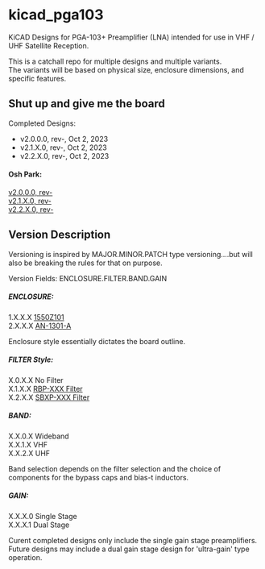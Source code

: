 # kicad_pga103

KiCAD Designs for PGA-103+ Preamplifier (LNA) intended for use in VHF / UHF Satellite Reception.  

This is a catchall repo for multiple designs and multiple variants.  
The variants will be based on physical size, enclosure dimensions, and specific features. 

## Shut up and give me the board

Completed Designs:
- v2.0.0.0, rev-, Oct 2, 2023
- v2.1.X.0, rev-, Oct 2, 2023
- v2.2.X.0, rev-, Oct 2, 2023

#### Osh Park:
[v2.0.0.0, rev-](https://oshpark.com/shared_projects/KYiMNU72)  
[v2.1.X.0, rev-](https://oshpark.com/shared_projects/wypFvs1c)  
[v2.2.X.0, rev-](https://oshpark.com/shared_projects/yOYgdtt8)  


## Version Description
Versioning is inspired by MAJOR.MINOR.PATCH type versioning....but will also be breaking the rules for that on purpose.

Version Fields:  ENCLOSURE.FILTER.BAND.GAIN
##### ENCLOSURE:  
1.X.X.X  [1550Z101](https://www.digikey.com/en/products/detail/hammond-manufacturing/1550Z101/2268541)  
2.X.X.X  [AN-1301-A](https://www.digikey.com/en/products/detail/bud-industries/AN-1301-A/5804533)

Enclosure style essentially dictates the board outline.

##### FILTER Style:  
X.0.X.X  No Filter  
X.1.X.X  [RBP-XXX Filter](https://www.minicircuits.com/WebStore/dashboard.html?model=RBP-140%2B)  
X.2.X.X  [SBXP-XXX Filter](https://www.minicircuits.com/WebStore/dashboard.html?model=SXBP-140%2B)

##### BAND:   
X.X.0.X  Wideband  
X.X.1.X  VHF  
X.X.2.X  UHF  

Band selection depends on the filter selection and the choice of components for the bypass caps and bias-t inductors.

##### GAIN:   
X.X.X.0  Single Stage  
X.X.X.1  Dual Stage  

Curent completed designs only include the single gain stage preamplifiers.
Future designs may include a dual gain stage design for 'ultra-gain' type operation.

<!-- | Version | Enclosure  | Filter    | Description  | Design Complete |
| ------- | ---------- | --------- | ------------ | --------------- |
| 1.0.0   | 1550Z102   | False     |              | True |
| 1.1.X   | 1550Z102   | RBP-XXX   |              | True |
| 1.1.1   | 1550Z102   | RBP-140   | VHF Band     | True |
| 1.1.2    | 1550Z102   | RBP-440   | UHF Band     | True |
| 2.0.0.0 | AN-1301-A  | False     | Alt Encl: 1550Z104  | False |
| 2.1.X   | AN-1301-A  | RBP-XXX   |              | False |
| 2.1.1   | AN-1301-A  | RBP-140   | VHF Band     | False |
| 2.1.2   | AN-1301-A  | RBP-440   | UHF Band     | False |
| 2.2.X   | AN-1301-A  | SBXP-XXX  |              | False |
| 2.2.1   | AN-1301-A  | SBXP-140  | VHF Band     | False |
| 2.2.2   | AN-1301-A  | SBXP-440  | UHF Band     | False | -->








<!-- 

Multiple variants:
- Version 1: Unfiltered
- Version 2: Mini Circuits RBP-XXX Bandpass Filter
- Version 3: Mini Circuits SXBP-XXX Bandpass Filter
- Version 4: Dual Gain, RBP-XXX (Future)
- Version 5: Dual Gain, SXBP-XXX (Future) -->



